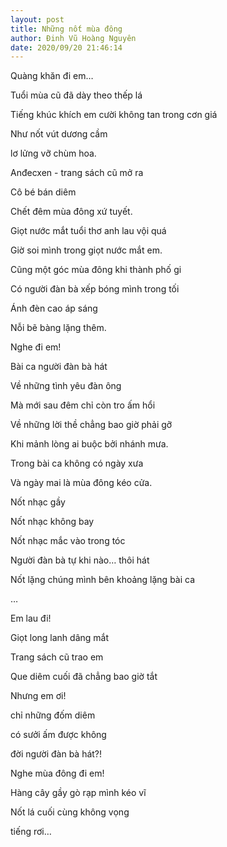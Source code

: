 ```yaml
---
layout: post
title: Những nốt mùa đông
author: Đinh Vũ Hoàng Nguyên
date: 2020/09/20 21:46:14
---
```


Quàng khăn đi em…

Tuổi mùa cũ đã dày theo thếp lá

Tiếng khúc khích em cười không tan trong cơn giá

Như nốt vút dương cầm

lơ lửng vỡ chùm hoa.

Anđecxen - trang sách cũ mở ra

Cô bé bán diêm

Chết đêm mùa đông xứ tuyết.

Giọt nước mắt tuổi thơ anh lau vội quá

Giờ soi mình trong giọt nước mắt em.

Cũng một góc mùa đông khi thành phố gi

Có người đàn bà xếp bóng mình trong tối

Ánh đèn cao áp sáng

Nỗi bẽ bàng lặng thêm.

Nghe đi em!

Bài ca người đàn bà hát

Về những tình yêu đàn ông

Mà mới sau đêm chỉ còn tro ấm hổi

Về những lời thề chẳng bao giờ phải gỡ

Khi mảnh lòng ai buộc bởi nhánh mưa.

Trong bài ca không có ngày xưa

Và ngày mai là mùa đông kéo cửa.

Nốt nhạc gầy

Nốt nhạc không bay

Nốt nhạc mắc vào trong tóc

Người đàn bà tự khi nào… thôi hát

Nốt lặng chúng mình bên khoảng lặng bài ca

…

Em lau đi!

Giọt long lanh dâng mắt

Trang sách cũ trao em

Que diêm cuối đã chẳng bao giờ tắt

Nhưng em ơi!

chỉ những đốm diêm

có sưởi ấm được không

đời người đàn bà hát?!

Nghe mùa đông đi em!

Hàng cây gầy gò rạp mình kéo vĩ

Nốt lá cuối cùng không vọng

tiếng rơi…